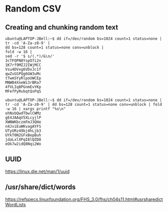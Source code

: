 # Random CSV


## Creating and chunking random text

```console
ubuntu@LAPTOP-JBell:~$ dd if=/dev/random bs=1024 count=1 status=none |
tr -cd 'A-Za-z0-9' |
dd bs=128 count=1 status=none conv=unblock |
fold -w 16 |
sed -r '$ s/(.*)/&\n/'
3cTFOPN8YspO7i2n
1K7rf9MZJ2IWjMCC
Vsu4DVxg6VDxJc1f
qwZvGSPQg6GW3uMc
tTwmSYyRlpoUWCEp
MNWB4XneWi3rBRa7
4fVLIq8PGnmEvYKp
MFefPyRvbqtQsPqS
```

```console
ubuntu@LAPTOP-JBell:~$ dd if=/dev/random bs=1024 count=1 status=none | tr -cd 'A-Za-z0-9' | dd bs=128 count=1 status=none conv=unblock | fold -w 16 | xargs printf "%s\n"
ohNxbQwdTbwlCWMz
gE4JAAqV5XLcyjlP
XWNWKbczmFmJ3QHe
n4JviEuWKvagAYFS
UTyURz49bj4hLjb3
UYkT0N2GFxBepBuh
jdaLxlXPqI8lQZD8
eOk7w2idQ8Nqi2Wo
```


## UUID

<https://linux.die.net/man/1/uuid>




## /usr/share/dict/words

<https://refspecs.linuxfoundation.org/FHS_3.0/fhs/ch04s11.html#usrsharedictWordLists>

